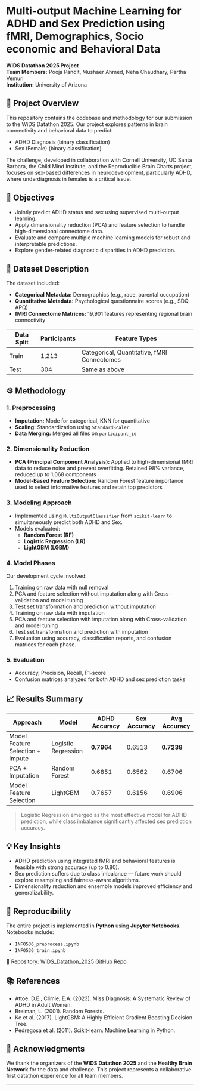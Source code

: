 # Multi-output Machine Learning for ADHD and Sex Prediction using fMRI, Demographics, Socio economic and Behavioral Data

**WiDS Datathon 2025 Project**  
**Team Members:** Pooja Pandit, Mushaer Ahmed, Neha Chaudhary, Partha Vemuri  
**Institution:** University of Arizona

## 🧠 Project Overview

This repository contains the codebase and methodology for our submission to the WiDS Datathon 2025. Our project explores patterns in brain connectivity and behavioral data to predict:
- ADHD Diagnosis (binary classification)
- Sex (Female) (binary classification)

The challenge, developed in collaboration with Cornell University, UC Santa Barbara, the Child Mind Institute, and the Reproducible Brain Charts project, focuses on sex-based differences in neurodevelopment, particularly ADHD, where underdiagnosis in females is a critical issue.

## 🎯 Objectives

- Jointly predict ADHD status and sex using supervised multi-output learning.
- Apply dimensionality reduction (PCA) and feature selection to handle high-dimensional connectome data.
- Evaluate and compare multiple machine learning models for robust and interpretable predictions.
- Explore gender-related diagnostic disparities in ADHD prediction.

## 🧩 Dataset Description

The dataset included:
- **Categorical Metadata:** Demographics (e.g., race, parental occupation)
- **Quantitative Metadata:** Psychological questionnaire scores (e.g., SDQ, APQ)
- **fMRI Connectome Matrices:** 19,901 features representing regional brain connectivity

| Data Split | Participants | Feature Types           |
|------------|--------------|--------------------------|
| Train      | 1,213        | Categorical, Quantitative, fMRI Connectomes |
| Test       | 304          | Same as above            |

## ⚙️ Methodology

### 1. **Preprocessing**
- **Imputation:** Mode for categorical, KNN for quantitative
- **Scaling:** Standardization using `StandardScaler`
- **Data Merging:** Merged all files on `participant_id`

### 2. **Dimensionality Reduction**
- **PCA (Principal Component Analysis):** Applied to high-dimensional fMRI data to reduce noise and prevent overfitting. Retained 98% variance, reduced up to 1,068 components
- **Model-Based Feature Selection:** Random Forest feature importance used to select informative features and retain top predictors

### 3. **Modeling Approach**
- Implemented using `MultiOutputClassifier` from `scikit-learn` to simultaneously predict both ADHD and Sex.
- Models evaluated:
  - **Random Forest (RF)**
  - **Logistic Regression (LR)**
  - **LightGBM (LGBM)**
 
### 4. **Model Phases**
Our development cycle involved:
1. Training on raw data with null removal
2. PCA and feature selection without imputation along with Cross-validation and model tuning
3. Test set transformation and prediction without imputation
4. Training on raw data with imputation
5. PCA and feature selection with imputation along with Cross-validation and model tuning
6. Test set transformation and prediction with imputation
7. Evaluation using accuracy, classification reports, and confusion matrices for each phase.

### 5. **Evaluation**
- Accuracy, Precision, Recall, F1-score
- Confusion matrices analyzed for both ADHD and sex prediction tasks

## 📈 Results Summary

| Approach                         | Model              | ADHD Accuracy | Sex Accuracy | Avg Accuracy |
|----------------------------------|--------------------|----------------|--------------|--------------|
| Model Feature Selection + Impute | Logistic Regression | **0.7964**     | 0.6513       | **0.7238**   |
| PCA + Imputation                | Random Forest       | 0.6851         | 0.6562       | 0.6706       |
| Model Feature Selection          | LightGBM           | 0.7657         | 0.6156       | 0.6906       |

> Logistic Regression emerged as the most effective model for ADHD prediction, while class imbalance significantly affected sex prediction accuracy.

## 💡 Key Insights

- ADHD prediction using integrated fMRI and behavioral features is feasible with strong accuracy (up to 0.80).
- Sex prediction suffers due to class imbalance — future work should explore resampling and fairness-aware algorithms.
- Dimensionality reduction and ensemble models improved efficiency and generalizability.

## 🧪 Reproducibility

The entire project is implemented in **Python** using **Jupyter Notebooks**. Notebooks include:
- `INFO536_preprocess.ipynb`
- `INFO536_train.ipynb`

📂 Repository: [WiDS_Datathon_2025 GitHub Repo](https://github.com/panditpooja/WiDS_Datathon_2025)

## 📚 References

- Attoe, D.E., Climie, E.A. (2023). Miss Diagnosis: A Systematic Review of ADHD in Adult Women.
- Breiman, L. (2001). Random Forests.
- Ke et al. (2017). LightGBM: A Highly Efficient Gradient Boosting Decision Tree.
- Pedregosa et al. (2011). Scikit-learn: Machine Learning in Python.

## 🙏 Acknowledgments

We thank the organizers of the **WiDS Datathon 2025** and the **Healthy Brain Network** for the data and challenge. This project represents a collaborative first datathon experience for all team members.

---

